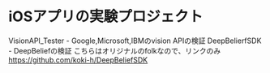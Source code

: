 # iOSアプリの実験プロジェクト

VisionAPI_Tester - Google,Microsoft,IBMのvision APIの検証
DeepBelierfSDK - DeepBeliefの検証
  こちらはオリジナルのfolkなので、リンクのみ
  https://github.com/koki-h/DeepBeliefSDK
